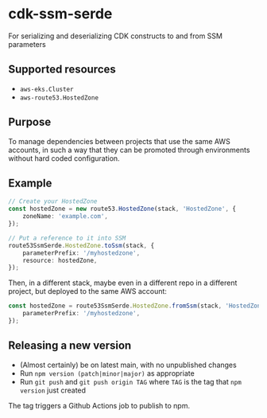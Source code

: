 # cdk-ssm-serde
For serializing and deserializing CDK constructs to and from SSM parameters

## Supported resources

- `aws-eks.Cluster`
- `aws-route53.HostedZone`

## Purpose

To manage dependencies between projects that use the same AWS
accounts, in such a way that they can be promoted through environments
without hard coded configuration.

## Example

```typescript
// Create your HostedZone
const hostedZone = new route53.HostedZone(stack, 'HostedZone', {
    zoneName: 'example.com',
});

// Put a reference to it into SSM
route53SsmSerde.HostedZone.toSsm(stack, {
    parameterPrefix: '/myhostedzone',
    resource: hostedZone,
});
```

Then, in a different stack, maybe even in a different repo in a different project, but deployed to the same AWS account:
```typescript
const hostedZone = route53SsmSerde.HostedZone.fromSsm(stack, 'HostedZone', {
    parameterPrefix: '/myhostedzone',
});
```

## Releasing a new version

- (Almost certainly) be on latest main, with no unpublished changes
- Run `npm version (patch|minor|major)` as appropriate
- Run `git push` and `git push origin TAG` where `TAG` is the tag that `npm version` just created

The tag triggers a Github Actions job to publish to npm.
